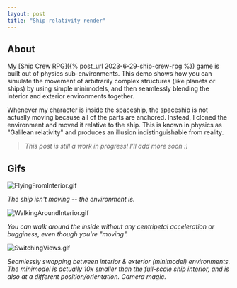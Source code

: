 ```yaml
---
layout: post
title: "Ship relativity render"
---
```


## About

My [Ship Crew RPG]({% post_url 2023-6-29-ship-crew-rpg %}) game is built out of physics sub-environments. This demo shows how you can simulate the movement of arbitrarily complex structures (like planets or ships) by using simple minimodels, and then seamlessly blending the interior and exterior environments together.

Whenever my character is inside the spaceship, the spaceship is not actually moving because all of the parts are anchored. Instead, I cloned the environment and moved it relative to the ship. This is known in physics as "Galilean relativity" and produces an illusion indistinguishable from reality.

> _This post is still a work in progress! I'll add more soon :)_

## Gifs

![FlyingFromInterior.gif](https://drive.google.com/uc?id=1RZu0PiC0SnjK_vAz_4cmvJ9_xDQ88SGA&export=download)

_The ship isn't moving -- the environment is._

![WalkingAroundInterior.gif](https://drive.google.com/uc?id=1oPqU6dxBJ3upJc6eBAqJGrlsp8FfnVTt&export=download)

_You can walk around the inside without any centripetal acceleration or bugginess, even though you're "moving"._

![SwitchingViews.gif](https://drive.google.com/uc?id=1cJCekYPYA00m_FMAAxHGp1zNJsWie10b&export=download)

_Seamlessly swapping between interior & exterior (minimodel) environments. The minimodel is actually 10x smaller than the full-scale ship interior, and is also at a different position/orientation. Camera magic._
